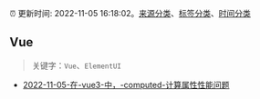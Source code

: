 :alarm_clock: 更新时间: 2022-11-05 16:18:02。[来源分类](../README.md)、[标签分类](../TAGS.md)、[时间分类](../TIMELINE.md)

## Vue


> 关键字：`Vue`、`ElementUI`



- [2022-11-05-在-vue3-中，-computed-计算属性性能问题](https://www.v2ex.com/t/892995) 